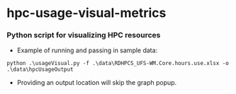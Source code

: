# hpc-usage-visual-metrics
### Python script for visualizing HPC resources
- Example of running and passing in sample data:
```
python .\usageVisual.py -f .\data\RDHPCS_UFS-WM.Core.hours.use.xlsx -o .\data\hpcUsageOutput
```
- Providing an output location will skip the graph popup.